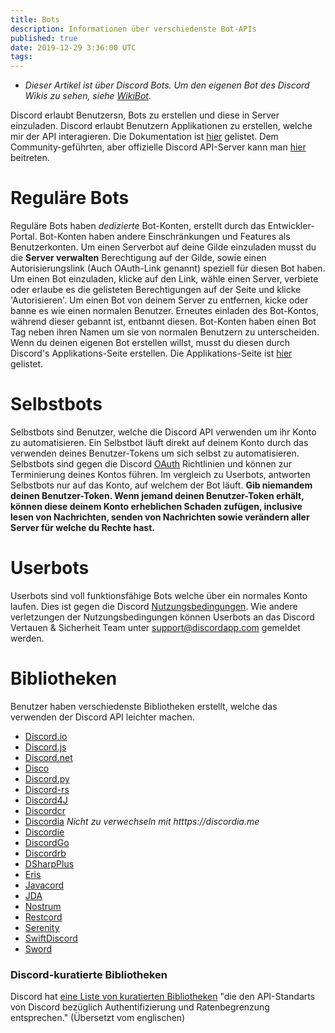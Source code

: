 ```yaml
---
title: Bots
description: Informationen über verschiedenste Bot-APIs
published: true
date: 2019-12-29 3:36:00 UTC
tags:
---
```


* *Dieser Artikel ist über Discord Bots. Um den eigenen Bot des Discord Wikis zu sehen, siehe [WikiBot](https://github.com/DiscordiaWiki/wiki/blob/master/wikibot).*

Discord erlaubt Benutzersn, Bots zu erstellen und diese in Server einzuladen. Discord erlaubt Benutzern Applikationen zu erstellen, welche mir der API interagieren. Die Dokumentation ist [hier](https://discordapp.com/developers/docs/intro) gelistet. Dem Community-geführten, aber offizielle Discord API-Server kann man [hier](http://discord.gg/discord-api) beitreten.

# Reguläre Bots
Reguläre Bots haben *dedizierte* Bot-Konten, erstellt durch das Entwickler-Portal. Bot-Konten haben andere Einschränkungen und Features als Benutzerkonten. Um einen Serverbot auf deine Gilde einzuladen musst du die **Server verwalten** Berechtigung auf der Gilde, sowie einen Autorisierungslink (Auch OAuth-Link genannt) speziell für diesen Bot haben. Um einen Bot einzuladen, klicke auf den Link, wähle einen Server, verbiete oder erlaube es die gelisteten Berechtigungen auf der Seite und klicke 'Autorisieren'. Um einen Bot von deinem Server zu entfernen, kicke oder banne es wie einen normalen Benutzer. Erneutes einladen des Bot-Kontos, während dieser gebannt ist, entbannt diesen. Bot-Konten haben einen Bot Tag neben ihren Namen um sie von normalen Benutzern zu unterscheiden. Wenn du deinen eigenen Bot erstellen willst, musst du diesen durch Discord's Applikations-Seite erstellen. Die Applikations-Seite ist [hier](https://discordapp.com/developers/applications/me) gelistet.

# Selbstbots
Selbstbots sind Benutzer, welche die Discord API verwenden um ihr Konto zu automatisieren. Ein Selbstbot läuft direkt auf deinem Konto durch das verwenden deines Benutzer-Tokens um sich selbst zu automatisieren. Selbstbots sind gegen die Discord [OAuth](https://discordapp.com/developers/docs/topics/oauth2#bot-vs-user-accounts) Richtlinien und können zur Terminierung deines Kontos führen. Im vergleich zu Userbots, antworten Selbstbots nur auf das Konto, auf welchem der Bot läuft. **Gib niemandem deinen Benutzer-Token. Wenn jemand deinen Benutzer-Token erhält, können diese deinem Konto erheblichen Schaden zufügen, inclusive lesen von Nachrichten, senden von Nachrichten sowie verändern aller Server für welche du Rechte hast.**

# Userbots
Userbots sind voll funktionsfähige Bots welche über ein normales Konto laufen. Dies ist gegen die Discord [Nutzungsbedingungen](https://discordapp.com/terms). Wie andere verletzungen der Nutzungsbedingungen können Userbots an das Discord Vertauen & Sicherheit Team unter support@discordapp.com gemeldet werden.

# Bibliotheken
Benutzer haben verschiedenste Bibliotheken erstellt, welche das verwenden der Discord API leichter machen.
* [Discord.io](https://github.com/izy521/discord.io)
* [Discord.js](https://github.com/hydrabolt/discord.js)
* [Discord.net](https://github.com/RogueException/Discord.Net)
* [Disco](https://github.com/b1naryth1ef/disco)
* [Discord.py](https://github.com/Rapptz/discord.py)
* [Discord-rs](https://github.com/SpaceManiac/discord-rs)
* [Discord4J](https://github.com/austinv11/Discord4J)
* [Discordcr](https://github.com/meew0/discordcr)
* [Discordia](https://github.com/SinisterRectus/Discordia) *Nicht zu verwechseln mit htttps://discordia.me*
* [Discordie](https://github.com/qeled/discordie)
* [DiscordGo](https://github.com/bwmarrin/discordgo)
* [Discordrb](https://github.com/meew0/discordrb)
* [DSharpPlus](https://github.com/NaamloosDT/DSharpPlus)
* [Eris](https://github.com/abalabahaha/eris)
* [Javacord](https://github.com/BtoBastian/Javacord)
* [JDA](https://github.com/DV8FromTheWorld/JDA)
* [Nostrum](https://github.com/Kraigie/nostrum)
* [Restcord](https://github.com/restcord/restcord)
* [Serenity](https://github.com/zeyla/serenity)
* [SwiftDiscord](https://github.com/nuclearace/SwiftDiscord)
* [Sword](https://github.com/Azoy/Sword)

### Discord-kuratierte Bibliotheken
Discord hat [eine Liste von kuratierten Bibliotheken](https://discordapp.com/developers/docs/topics/community-resources#libraries) "die den API-Standarts von Discord bezüglich Authentifizierung und Ratenbegrenzung entsprechen." (Übersetzt vom englischen) 
